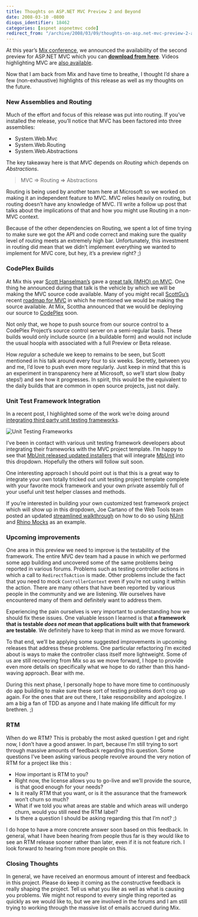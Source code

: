 ```yaml
---
title: Thoughts on ASP.NET MVC Preview 2 and Beyond
date: 2008-03-10 -0800
disqus_identifier: 18462
categories: [aspnet aspnetmvc code]
redirect_from: "/archive/2008/03/09/thoughts-on-asp.net-mvc-preview-2-and-beyond.aspx/"
---
```


At this year’s [Mix
conference](http://visitmix.com/2008/default.aspx "Mix08"), we announced
the availability of the second preview for ASP.NET MVC which you can
[**download from
here**](http://www.microsoft.com/downloads/details.aspx?FamilyId=38CC4CF1-773A-47E1-8125-BA3369BF54A3&displaylang=en "ASP.NET MVC Preview 2 Download Page").
Videos highlighting MVC are [also
available](http://www.asp.net/learn/3.5-extensions-videos/default.aspx "ASP.NET MVC Videos").

Now that I am back from Mix and have time to breathe, I thought I’d
share a few (non-exhaustive) highlights of this release as well as my
thoughts on the future.

### New Assemblies and Routing

Much of the effort and focus of this release was put into routing. If
you’ve installed the release, you’ll notice that MVC has been factored
into three assemblies:

-   System.Web.Mvc
-   System.Web.Routing
-   System.Web.Abstractions

The key takeaway here is that *MVC* depends on *Routing* which depends
on *Abstractions*.

> MVC =\> Routing =\> Abstractions

Routing is being used by another team here at Microsoft so we worked on
making it an independent feature to MVC. MVC relies heavily on routing,
but routing doesn’t have any knowledge of MVC. I’ll write a follow up
post that talks about the implications of that and how you might use
Routing in a non-MVC context.

Because of the other dependencies on Routing, we spent a lot of time
trying to make sure we got the API and code correct and making sure the
quality level of routing meets an extremely high bar. Unfortunately,
this investment in routing did mean that we didn’t implement everything
we wanted to implement for MVC core, but hey, it’s a preview right? ;)

### CodePlex Builds

At Mix this year [Scott
Hanselman’s](http://hanselman.com/blog/ "Scott Hanselman's Blog") gave a
[great talk (IMHO) on
MVC](http://sessions.visitmix.com/?selectedSearch=T22 "ASP.NET MVC Talk").
One thing he announced during that talk is the vehicle by which we will
be making the MVC source code available. Many of you might recall
[ScottGu’s](http://weblogs.asp.net/scottgu/ "Scott Guthrie") recent
[roadmap for
MVC](http://weblogs.asp.net/scottgu/archive/2008/02/12/asp-net-mvc-framework-road-map-update.aspx "ASP.NET MVC Framework RoadMap")
in which he mentioned we would be making the source available. At Mix,
Scottha announced that we would be deploying our source to
[CodePlex](http://www.codeplex.com/ "CodePlex") soon.

Not only that, we hope to push source from our source control to a
CodePlex Project’s source control server on a semi-regular basis. These
builds would only include source (in a buildable form) and would not
include the usual hoopla with associated with a full Preview or Beta
release.

How *regular* a schedule we keep to remains to be seen, but Scott
mentioned in his talk around every four to six weeks. Secretly, between
you and me, I’d love to push even more regularly. Just keep in mind that
this is an experiment in transparency here at Microsoft, so we’ll start
slow (baby steps!) and see how it progresses. In spirit, this would be
the equivalent to the daily builds that are common in open source
projects, just not daily.

### Unit Test Framework Integration

In a recent post, I highlighted some of the work we’re doing around
[integrating third party unit testing
frameworks](https://haacked.com/archive/2008/02/12/asp.net-mvc-update.aspx "ASP.NET MVC Update").

![Unit Testing
Frameworks](https://haacked.com/images/haacked_com/WindowsLiveWriter/ASP.NETMVCUpdate_C69C/UnitTestingFrameworks_3.png)

I’ve been in contact with various unit testing framework developers
about integrating their frameworks with the MVC project template. I’m
happy to see that [MbUnit released updated
installers](http://weblogs.asp.net/astopford/archive/2008/03/10/microsoft-mvc-and-mbunit.aspx "MbUnit and MVC")
that will integrate [MbUnit](http://mbunit.com/ "MbUnit") into this
dropdown. Hopefully the others will follow suit soon.

One interesting approach I should point out is that this is a great way
to integrate your own totally tricked out unit testing project template
complete with your favorite mock framework and your own private assembly
full of your useful unit test helper classes and methods.

If you’re interested in building your own customized test framework
project which will show up in this dropdown, Joe Cartano of the Web
Tools team posted an updated [streamlined
walkthrough](http://blogs.msdn.com/webdevtools/archive/2008/03/06/asp-net-mvc-test-framework-integration-demo.aspx "ASP.NET MVC Test Framework Integration Walkthrough")
on how to do so using [NUnit](http://nunit.com/ "NUnit") and [Rhino
Mocks](http://www.ayende.com/projects/rhino-mocks.aspx "Rhino Mocks") as
an example.

### Upcoming improvements

One area in this preview we need to improve is the testability of the
framework. The entire MVC dev team had a pause in which we performed
some app building and uncovered some of the same problems being reported
in various forums. Problems such as testing controller actions in which
a call to `RedirectToAction` is made. Other problems include the fact
that you need to mock `ControllerContext` even if you’re not using it
within the action. There are many others that have been reported by
various people in the community and we are listening. We ourselves have
encountered many of them and definitely want to address them.

Experiencing the pain ourselves is very important to understanding how
we should fix these issues. One valuable lesson I learned is that **a
framework that is testable *does not mean* that applications built with
that framework are testable**. We definitely have to keep that in mind
as we move forward.

To that end, we’ll be applying some suggested improvements in upcoming
releases that address these problems. One particular refactoring I’m
excited about is ways to make the controller class itself more
lightweight. Some of us are still recovering from Mix so as we move
forward, I hope to provide even more details on specifically what we
hope to do rather than this hand-waving approach. Bear with me.

During this next phase, I personally hope to have more time to
continuously do app building to make sure these sort of testing problems
don’t crop up again. For the ones that are out there, I take
responsibility and apologize. I am a big a fan of TDD as anyone and I
hate making life difficult for my brethren. ;)

### RTM

When do we RTM? This is probably the most asked question I get and right
now, I don’t have a good answer. In part, because I’m still trying to
sort through massive amounts of feedback regarding this question. Some
questions I’ve been asking various people revolve around the very notion
of RTM for a project like this :

-   How important is RTM to you?
-   Right now, the license allows you to go-live and we’ll provide the
    source, is that good enough for your needs?
-   Is it really RTM that you want, or is it the assurance that the
    framework won’t churn so much?
-   What if we told you what areas are stable and which areas will
    undergo churn, would you still need the RTM label?
-   Is there a question I should be asking regarding this that I’m not?
    ;)

I do hope to have a more concrete answer soon based on this feedback. In
general, what I have been hearing from people thus far is they would
like to see an RTM release sooner rather than later, even if it is not
feature rich. I look forward to hearing from more people on this.

### Closing Thoughts

In general, we have received an enormous amount of interest and feedback
in this project. Please do keep it coming as the constructive feedback
is really shaping the project. Tell us what you like as well as what is
causing you problems. We might not respond to every single thing
reported as quickly as we would like to, but we are involved in the
forums and I am still trying to working through the massive list of
emails accrued during Mix.

